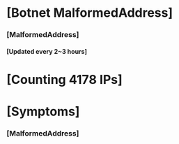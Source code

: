 # [Botnet MalformedAddress]
### [MalformedAddress]
#### [Updated every 2~3 hours]

# [Counting 4178 IPs]

# [Symptoms] 
###   [MalformedAddress]
